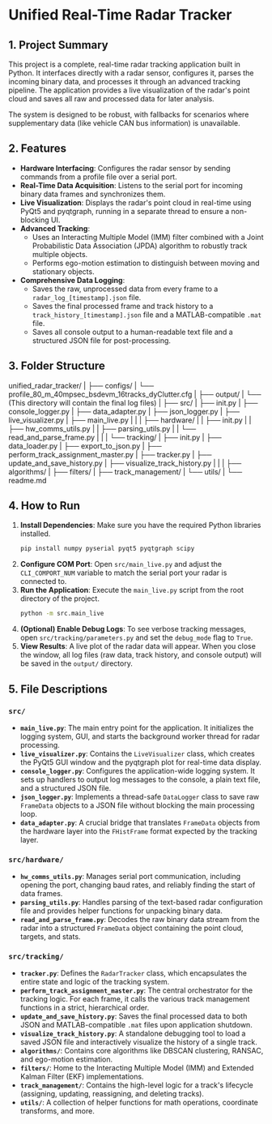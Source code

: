 # Unified Real-Time Radar Tracker

## 1. Project Summary

This project is a complete, real-time radar tracking application built in Python. It interfaces directly with a radar sensor, configures it, parses the incoming binary data, and processes it through an advanced tracking pipeline. The application provides a live visualization of the radar's point cloud and saves all raw and processed data for later analysis.

The system is designed to be robust, with fallbacks for scenarios where supplementary data (like vehicle CAN bus information) is unavailable.

## 2. Features

-   **Hardware Interfacing**: Configures the radar sensor by sending commands from a profile file over a serial port.
-   **Real-Time Data Acquisition**: Listens to the serial port for incoming binary data frames and synchronizes them.
-   **Live Visualization**: Displays the radar's point cloud in real-time using PyQt5 and pyqtgraph, running in a separate thread to ensure a non-blocking UI.
-   **Advanced Tracking**:
    -   Uses an Interacting Multiple Model (IMM) filter combined with a Joint Probabilistic Data Association (JPDA) algorithm to robustly track multiple objects.
    -   Performs ego-motion estimation to distinguish between moving and stationary objects.
-   **Comprehensive Data Logging**:
    -   Saves the raw, unprocessed data from every frame to a `radar_log_[timestamp].json` file.
    -   Saves the final processed frame and track history to a `track_history_[timestamp].json` file and a MATLAB-compatible `.mat` file.
    -   Saves all console output to a human-readable text file and a structured JSON file for post-processing.

## 3. Folder Structure

unified_radar_tracker/
|
├── configs/
|   └── profile_80_m_40mpsec_bsdevm_16tracks_dyClutter.cfg
|
├── output/
|   └── (This directory will contain the final log files)
|
├── src/
|   ├── init.py
|   ├── console_logger.py
|   ├── data_adapter.py
|   ├── json_logger.py
|   ├── live_visualizer.py
|   ├── main_live.py
|   |
|   ├── hardware/
|   |   ├── init.py
|   |   ├── hw_comms_utils.py
|   |   ├── parsing_utils.py
|   |   └── read_and_parse_frame.py
|   |
|   └── tracking/
|       ├── init.py
|       ├── data_loader.py
|       ├── export_to_json.py
|       ├── perform_track_assignment_master.py
|       ├── tracker.py
|       ├── update_and_save_history.py
|       ├── visualize_track_history.py
|       |
|       ├── algorithms/
|       ├── filters/
|       ├── track_management/
|       └── utils/
|
└── readme.md


## 4. How to Run

1.  **Install Dependencies**: Make sure you have the required Python libraries installed.
    ```bash
    pip install numpy pyserial pyqt5 pyqtgraph scipy
    ```
2.  **Configure COM Port**: Open `src/main_live.py` and adjust the `CLI_COMPORT_NUM` variable to match the serial port your radar is connected to.
3.  **Run the Application**: Execute the `main_live.py` script from the root directory of the project.
    ```bash
    python -m src.main_live
    ```
4.  **(Optional) Enable Debug Logs**: To see verbose tracking messages, open `src/tracking/parameters.py` and set the `debug_mode` flag to `True`.
5.  **View Results**: A live plot of the radar data will appear. When you close the window, all log files (raw data, track history, and console output) will be saved in the `output/` directory.

## 5. File Descriptions

### `src/`

-   **`main_live.py`**: The main entry point for the application. It initializes the logging system, GUI, and starts the background worker thread for radar processing.
-   **`live_visualizer.py`**: Contains the `LiveVisualizer` class, which creates the PyQt5 GUI window and the pyqtgraph plot for real-time data display.
-   **`console_logger.py`**: Configures the application-wide logging system. It sets up handlers to output log messages to the console, a plain text file, and a structured JSON file.
-   **`json_logger.py`**: Implements a thread-safe `DataLogger` class to save raw `FrameData` objects to a JSON file without blocking the main processing loop.
-   **`data_adapter.py`**: A crucial bridge that translates `FrameData` objects from the hardware layer into the `FHistFrame` format expected by the tracking layer.

### `src/hardware/`

-   **`hw_comms_utils.py`**: Manages serial port communication, including opening the port, changing baud rates, and reliably finding the start of data frames.
-   **`parsing_utils.py`**: Handles parsing of the text-based radar configuration file and provides helper functions for unpacking binary data.
-   **`read_and_parse_frame.py`**: Decodes the raw binary data stream from the radar into a structured `FrameData` object containing the point cloud, targets, and stats.

### `src/tracking/`

-   **`tracker.py`**: Defines the `RadarTracker` class, which encapsulates the entire state and logic of the tracking system.
-   **`perform_track_assignment_master.py`**: The central orchestrator for the tracking logic. For each frame, it calls the various track management functions in a strict, hierarchical order.
-   **`update_and_save_history.py`**: Saves the final processed data to both JSON and MATLAB-compatible `.mat` files upon application shutdown.
-   **`visualize_track_history.py`**: A standalone debugging tool to load a saved JSON file and interactively visualize the history of a single track.
-   **`algorithms/`**: Contains core algorithms like DBSCAN clustering, RANSAC, and ego-motion estimation.
-   **`filters/`**: Home to the Interacting Multiple Model (IMM) and Extended Kalman Filter (EKF) implementations.
-   **`track_management/`**: Contains the high-level logic for a track's lifecycle (assigning, updating, reassigning, and deleting tracks).
-   **`utils/`**: A collection of helper functions for math operations, coordinate transforms, and more.
